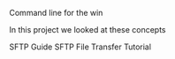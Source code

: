Command line for the win

In this project we looked at these concepts

SFTP Guide
SFTP File Transfer Tutorial
